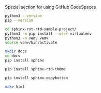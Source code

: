 Special section for using GitHub CodeSpaces

```bash
python3 --version
pip --version
```

```bash
cd sphinx-rst-rtd-sample-project/
python3 -m pip install --user virtualenv
python3 -m venv venv
source venv/bin/activate
```

```bash
mkdir docs
cd docs
pip install sphinx
```

```bash
pip install sphinx-rtd-theme
```

```bash
pip install sphinx-copybutton
```

```bash
make html
```
